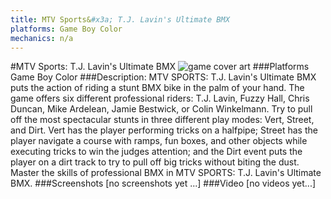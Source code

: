```yaml
---
title: MTV Sports&#x3a; T.J. Lavin's Ultimate BMX
platforms: Game Boy Color
mechanics: n/a
---
```

#MTV Sports: T.J. Lavin's Ultimate BMX
![game cover art](//images.igdb.com/igdb/image/upload/t_cover_big/xhrytelazx0uxfebtid6.jpg "Logo Title Text 1")
###Platforms
Game Boy Color
###Description:
MTV SPORTS: T.J. Lavin's Ultimate BMX puts the action of riding a stunt BMX bike in the palm of your hand. The game offers six different professional riders: T.J. Lavin, Fuzzy Hall, Chris Duncan, Mike Ardelean, Jamie Bestwick, or Colin Winkelmann. Try to pull off the most spectacular stunts in three different play modes: Vert, Street, and Dirt. Vert has the player performing tricks on a halfpipe; Street has the player navigate a course with ramps, fun boxes, and other objects while executing tricks to win the judges attention; and the Dirt event puts the player on a dirt track to try to pull off big tricks without biting the dust. Master the skills of professional BMX in MTV SPORTS: T.J. Lavin's Ultimate BMX.
###Screenshots
[no screenshots yet ...]
###Video
[no videos yet...]
